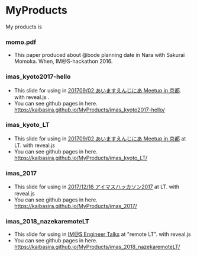 # MyProducts
My products is

### momo.pdf
- This paper produced about @bode planning date in Nara with Sakurai Momoka. When, IM@S-hackathon 2016.

### imas_kyoto2017-hello
- This slide for using in [201709/02 あいますえんじにあ Meetup in 京都](https://imas.connpass.com/event/64177/). with reveal.js .
- You can see github pages in here. https://kaibasira.github.io/MyProducts/imas_kyoto2017-hello/

### imas_kyoto_LT
- This slide for using in [201709/02 あいますえんじにあ Meetup in 京都](https://imas.connpass.com/event/64177/) at LT. with reveal.js 
- You can see github pages in here. https://kaibasira.github.io/MyProducts/imas_kyoto_LT/

### imas_2017
- This slide for using in [2017/12/16 アイマスハッカソン2017](https://imas.connpass.com/event/70592/) at LT. with reveal.js
- You can see github pages in here. https://kaibasira.github.io/MyProducts/imas_2017/

### imas_2018_nazekaremoteLT
- This slide for using in [IM@S Engineer Talks](https://imas.connpass.com/event/90996/) at "remote LT". with reveal.js
- You can see github pages in here. https://kaibasira.github.io/MyProducts/imas_2018_nazekaremoteLT/